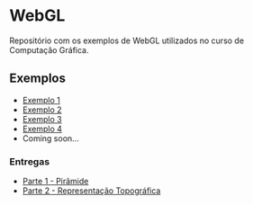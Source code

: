 # WebGL

Repositório com os exemplos de WebGL utilizados no curso de Computação Gráfica.

## Exemplos

- [Exemplo 1](Parte1.html)
- [Exemplo 2](Parte2.html)
- [Exemplo 3](Parte3.html)
- [Exemplo 4](Parte4.html)
- Coming soon...

### Entregas

- [Parte 1 - Pirâmide](parte1/Piramide.html)
- [Parte 2 - Representação Topográfica](parte2/Representacao.html)
